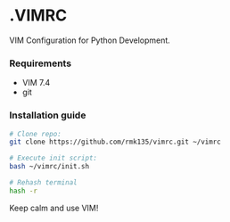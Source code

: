 # .VIMRC


VIM Configuration for Python Development.

### Requirements

- VIM 7.4
- git

### Installation guide

```bash
# Clone repo:
git clone https://github.com/rmk135/vimrc.git ~/vimrc

# Execute init script:
bash ~/vimrc/init.sh

# Rehash terminal
hash -r
```

Keep calm and use VIM!
